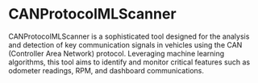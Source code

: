 # CANProtocolMLScanner
CANProtocolMLScanner is a sophisticated tool designed for the analysis and detection of key communication signals in vehicles using the CAN (Controller Area Network) protocol. Leveraging machine learning algorithms, this tool aims to identify and monitor critical features such as odometer readings, RPM, and dashboard communications. 
